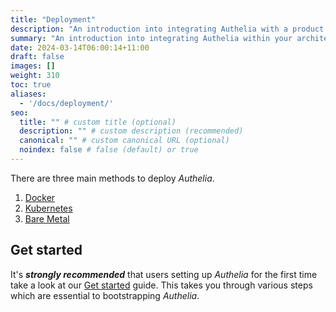 ```yaml
---
title: "Deployment"
description: "An introduction into integrating Authelia with a product."
summary: "An introduction into integrating Authelia within your architecture."
date: 2024-03-14T06:00:14+11:00
draft: false
images: []
weight: 310
toc: true
aliases:
  - '/docs/deployment/'
seo:
  title: "" # custom title (optional)
  description: "" # custom description (recommended)
  canonical: "" # custom canonical URL (optional)
  noindex: false # false (default) or true
---
```


There are three main methods to deploy *Authelia*.

1. [Docker](../docker/introduction.md)
2. [Kubernetes](../kubernetes/introduction.md)
3. [Bare Metal](bare-metal.md)

## Get started

It's __*strongly recommended*__ that users setting up *Authelia* for the first time take a look at our
[Get started](../prologue/get-started.md) guide. This takes you through various steps which are essential to
bootstrapping *Authelia*.
